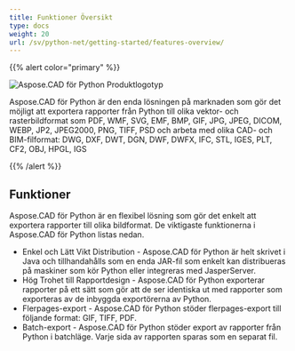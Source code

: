 ```yaml
---
title: Funktioner Översikt
type: docs
weight: 20
url: /sv/python-net/getting-started/features-overview/
---
```


{{% alert color="primary" %}}

![Aspose.CAD för Python Produktlogotyp](/_assets/home_4.png)

Aspose.CAD för Python är den enda lösningen på marknaden som gör det möjligt att exportera rapporter från Python till olika vektor- och rasterbildformat som PDF, WMF, SVG, EMF, BMP, GIF, JPG, JPEG, DICOM, WEBP, JP2, JPEG2000, PNG, TIFF, PSD och arbeta med olika CAD- och BIM-filformat: DWG, DXF, DWT, DGN, DWF, DWFX, IFC, STL, IGES, PLT, CF2, OBJ, HPGL, IGS

{{% /alert %}}

## Funktioner

Aspose.CAD för Python är en flexibel lösning som gör det enkelt att exportera rapporter till olika bildformat. De viktigaste funktionerna i Aspose.CAD för Python listas nedan.

- Enkel och Lätt Vikt Distribution - Aspose.CAD för Python är helt skrivet i Java och tillhandahålls som en enda JAR-fil som enkelt kan distribueras på maskiner som kör Python eller integreras med JasperServer.
- Hög Trohet till Rapportdesign - Aspose.CAD för Python exporterar rapporter på ett sätt som gör att de ser identiska ut med rapporter som exporteras av de inbyggda exportörerna av Python.
- Flerpages-export - Aspose.CAD för Python stöder flerpages-export till följande format: GIF, TIFF, PDF.
- Batch-export - Aspose.CAD för Python stöder export av rapporter från Python i batchläge. Varje sida av rapporten sparas som en separat fil.
